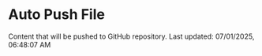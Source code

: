 # Auto Push File

Content that will be pushed to GitHub repository.
Last updated: 07/01/2025, 06:48:07 AM
